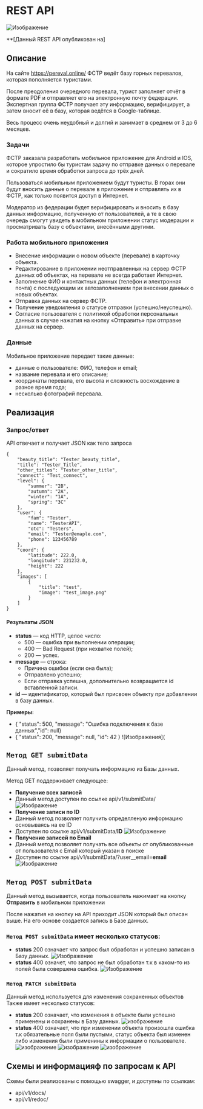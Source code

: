 # REST API
![Изображение](https://sun1-85.userapi.com/h-4yU_2Q3pRdfmsnjYJEYTTC2L3ZV9BGqdz6rw/VQMnoWvzX5k.jpg)


**[Данный REST API опубликован на]
## Описание
На сайте https://pereval.online/ ФСТР ведёт базу горных перевалов, которая пополняется туристами.

После преодоления очередного перевала, турист заполняет отчёт в формате PDF и отправляет его на электронную почту федерации. Экспертная группа ФСТР получает эту информацию, верифицирует, а затем вносит её в базу, которая ведётся в Google-таблице.

Весь процесс очень неудобный и долгий и занимает в среднем от 3 до 6 месяцев.
### Задачи 
ФСТР заказала разработать мобильное приложение для Android и IOS, которое упростило бы туристам задачу по отправке данных о перевале и сократило время обработки запроса до трёх дней.

Пользоваться мобильным приложением будут туристы. В горах они будут вносить данные о перевале в приложение и отправлять их в ФСТР, как только появится доступ в Интернет.

Модератор из федерации будет верифицировать и вносить в базу данных информацию, полученную от пользователей, а те в свою очередь смогут увидеть в мобильном приложении статус модерации и просматривать базу с объектами, внесёнными другими.

### Работа мобильного приложения

- Внесение информации о новом объекте (перевале) в карточку объекта.
- Редактирование в приложении неотправленных на сервер ФСТР данных об объектах, 
на перевале не всегда работает Интернет.
- Заполнение ФИО и контактных данных (телефон и электронная почта) с последующим 
их автозаполнением при внесении данных о новых объектах.
- Отправка данных на сервер ФСТР.
- Получение уведомления о статусе отправки (успешно/неуспешно).
- Согласие пользователя с политикой обработки персональных данных в случае 
нажатия на кнопку «Отправить» при отправке данных на сервер.

### Данные
Мобильное приложение передает такие данные:
- данные о пользователе: ФИО, телефон и email;
- название перевала и его описание;
- координаты перевала, его высота и сложность восхождение в разное время года;
- несколько фотографий перевала.

## Реализация

### Запрос/ответ
API отвечает и получает JSON как тело запроса
```
{
    "beauty_title": "Tester_beauty_title",
    "title": "Tester_Title",
    "other_titles": "Tester_other_title",
    "connect": "Test_connect",
    "level": {
        "summer": "2B",
        "autumn": "2A",
        "winter": "1A",
        "spring": "3C"
    },
    "user": {
        "fam": "Tester",
        "name": "TesterAPI",
        "otc": "Testers",
        "email": "Tester@emaple.com",
        "phone": 123456789
    },
    "coord": {
        "latitude": 222.0,
        "longitude": 221232.0,
        "height": 222
    },
    "images": [
        {
            "title": "test",
            "image": "test_image.png"
        }
    ]
}
```
#### Результаты JSON 

 - **status** — код HTTP, целое число:
   - 500 — ошибка при выполнении операции;
   - 400 — Bad Request (при нехватке полей);
   - 200 — успех.
 - **message** — строка:
   - Причина ошибки (если она была);
   - Отправлено успешно;
   - Если отправка успешна, дополнительно возвращается id вставленной записи.
 - **id** — идентификатор, который был присвоен объекту при добавлении в базу данных.

**Примеры:**
 - { "status": 500, "message": "Ошибка подключения к базе данных","id": null}
 - { "status": 200, "message": null, "id": 42 }
![Изображения](

## ```Метод GET submitData```
Данный метод, позволяет получать информацию из Базы данных.

Метод GET поддерживает следующее:
- **Получение всех записей**
- Данный метод доступен по ссылке api/v1/submitData/
![Изображение](https://raw.githubusercontent.com/WinerTy/Sprint_week_1/main/readme_img/method_GET_all.png)
- **Получение записи по ID**
- Данный метод позволяет получить определленую информацию основываясь на ее ID
- Доступен по ссылке api/v1/submitData/**ID**
![Изображение](https://raw.githubusercontent.com/WinerTy/Sprint_week_1/main/readme_img/method_get_id_submitData.png)
- **Получение записей по Email**
- Данный метод позволяет получать все объекты от опубликованные от пользователя с Email который указан в поиске
- Доступен по ссылке api/v1/submitData/?user__email=**email**
![Изображение](https://raw.githubusercontent.com/WinerTy/Sprint_week_1/main/readme_img/method_get_email_submitData.png)

## ```Метод POST submitData```
Данный метод вызывается, когда пользователь нажимает на кнопку **Отправить** в мобильном приложении

После нажатия на кнопку на API приходит JSON который был описан выше.
На его основе создается запись в Базе данных.

### ```Метод POST submitData``` имеет несколько статусов:
- **status** 200 означает что запрос был обработан и успешно записан в Базу данных.
![Изображение](https://raw.githubusercontent.com/WinerTy/Sprint_week_1/main/readme_img/method_POST_accepted.png)
- **status** 400 означет, что запрос не был обработан т.к в каком-то из полей была совершена ошибка.
![Изображение](https://raw.githubusercontent.com/WinerTy/Sprint_week_1/main/readme_img/method_POST_deny.png)

### ```Метод PATCH submitData``` 
Данный метод используется для изменения сохраненных объектов
Также имеет несколько статусов:
- **status** 200 означает, что изменения в объекте были успешно применены и сохранены в Базу данных.
![изображение](https://raw.githubusercontent.com/WinerTy/Sprint_week_1/main/readme_img/method_PATCH_accept.png)
- **status** 400 означает, что при изменении объекта произошла ошибка т.к обязательные поля были пустыми, статус объекта был изменен либо изменения были применины к информации о пользователе.
![изображение](https://raw.githubusercontent.com/WinerTy/Sprint_week_1/main/readme_img/method_PATCH_missingfield.png)
![изображение](https://raw.githubusercontent.com/WinerTy/Sprint_week_1/main/readme_img/method_PATCH_changestatus.png)
![изображение](https://raw.githubusercontent.com/WinerTy/Sprint_week_1/main/readme_img/method_PATCH_useredit.png)

## Схемы и информацияф по запросам к API
Схемы были реализованы с помощью swagger, и доступны по ссылкам:
- api/v1/docs/
- api/v1/redoc/
